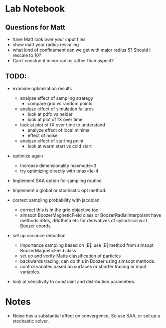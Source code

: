 
# Lab Notebook

## Questions for Matt
- have Matt look over your input files
- show matt your radius rescaling
- what kind of confinement can we get with major radius 5? Should i rescale to 10?
- Can I constraint minor radius rather than aspect?

## TODO:
- examine optimization results 
  - analyze effect of sampling strategy 
    - compare grid vs random points
  - analyze effect of simulation failures
    - look at pdfo vs nelder 
    - look at plot of fX over time
  - look at plot of fX over time to understand
    - analyze effect of local minima
    - effect of noise
  - analyze effect of starting point
    - look at warm start vs cold start

- optimize again
  - Increase dimensionality maxmode=3
  - try optimizing directly with tmax=1e-4

- Implement SAA option for sampling routine
- Implement a global or stochastic opt method.

- correct sampling probability with jacobian.
  - correct this is in the grid objective too
  - simsopt BoozerMagneticField class or BoozerRadialInterpolant have methods
    dRds, dRdtheta etc for derivatives of cylindrical w.r.t. Boozer coords.
- set up variance reduction
  - importance sampling based on |B|: use |B| method from simsopt BoozerMagneticField class
  - set up and verify Matts classification of particles
  - backwards tracing, can do this in Boozer using simsopt methods.
  - control variates based on surfaces or shorter tracing or input variables.
- look at sensitivity to constraint and distribution parameters.

# Notes
- Noise has a substantial effect on convergence. So use SAA, or set up a stochastic solver.
